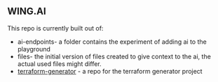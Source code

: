 ## WING.AI

This repo is currently built out of:

- ai-endpoints- a folder contains the experiment of adding ai to the playground
- files- the initial version of files created to give context to the ai, the actual used files might differ.
- [terraform-generator](./terraform-generator/README.md) - a repo for the terraform generator project
